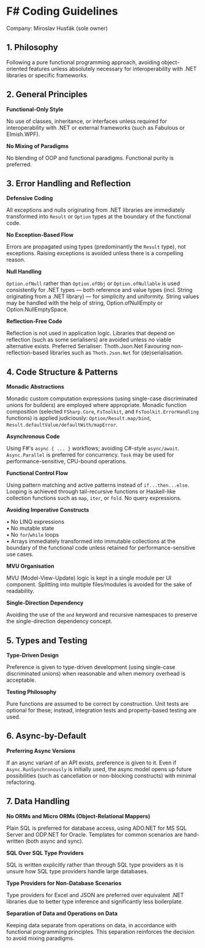 # **F# Coding Guidelines**

Company: Miroslav Husťák (sole owner)

## 1. Philosophy

Following a pure functional programming approach, avoiding object-oriented features unless absolutely necessary for interoperability with .NET libraries or specific frameworks.

## 2. General Principles

**Functional-Only Style**

No use of classes, inheritance, or interfaces unless required for interoperability with .NET or external frameworks (such as Fabulous or Elmish.WPF).

**No Mixing of Paradigms**

No blending of OOP and functional paradigms. Functional purity is preferred.

## 3. Error Handling and Reflection

**Defensive Coding**

All exceptions and nulls originating from .NET libraries are immediately transformed into `Result` or `Option` types at the boundary of the functional code.

**No Exception-Based Flow**

Errors are propagated using types (predominantly the `Result` type), not exceptions. Raising exceptions is avoided unless there is a compelling reason.

**Null Handling**

`Option.ofNull` rather than `Option.ofObj` or `Option.ofNullable` is used consistently for .NET types — both reference and value types (incl. String originating from a .NET library) — for simplicity and uniformity. String values may be handled with the help of string, Option.ofNullEmpty or Option.NullEmptySpace.  

**Reflection-Free Code**

Reflection is not used in application logic. Libraries that depend on reflection (such as some serialisers) are avoided unless no viable alternative exists.
Preferred Serialiser: Thoth.Json.Net
Favouring non-reflection-based libraries such as `Thoth.Json.Net` for (de)serialisation.

## 4. Code Structure & Patterns

**Monadic Abstractions**

Monadic custom computation expressions (using single-case discriminated unions for builders) are employed where appropriate. Monadic function composition (selected `FSharp.Core`, `FsToolkit`, and `FsToolkit.ErrorHandling` functions) is applied judiciously: `Option/Result.map/bind`, `Result.defaultValue/defaultWith/mapError`.

**Asynchronous Code**

Using F#'s `async { ... }` workflows; avoiding C#-style `async/await`. `Async.Parallel` is preferred for concurrency. `Task` may be used for performance-sensitive, CPU-bound operations.

**Functional Control Flow**

Using pattern matching and active patterns instead of `if...then...else`. Looping is achieved through tail-recursive functions or Haskell-like collection functions such as `map`, `iter`, or `fold`. No query expressions.

**Avoiding Imperative Constructs** 

•	No LINQ expressions<br/> 
•	No mutable state<br/>
•	No `for`/`while` loops<br/> 
•	Arrays immediately transformed into immutable collections at the boundary of the functional code unless retained for performance-sensitive use cases.<br/>

**MVU Organisation**

MVU (Model-View-Update) logic is kept in a single module per UI component. Splitting into multiple files/modules is avoided for the sake of readability.

**Single-Direction Dependency**

Avoiding the use of the `and` keyword and recursive namespaces to preserve the single-direction dependency concept.

## 5. Types and Testing

**Type-Driven Design**

Preference is given to type-driven development (using single-case discriminated unions) when reasonable and when memory overhead is acceptable.

**Testing Philosophy**

Pure functions are assumed to be correct by construction. Unit tests are optional for these; instead, integration tests and property-based testing are used.

## 6. Async-by-Default

**Preferring Async Versions**

If an async variant of an API exists, preference is given to it. Even if `Async.RunSynchronously` is initially used, the async model opens up future possibilities (such as cancellation or non-blocking constructs) with minimal refactoring.

## 7. Data Handling

**No ORMs and Micro ORMs (Object-Relational Mappers)**

Plain SQL is preferred for database access, using ADO.NET for MS SQL Server and ODP.NET for Oracle. Templates for common scenarios are hand-written (both async and sync).

**SQL Over SQL Type Providers**

SQL is written explicitly rather than through SQL type providers as it is unsure how SQL type providers handle large databases.

**Type Providers for Non-Database Scenarios**

Type providers for Excel and JSON are preferred over equivalent .NET libraries due to better type inference and significantly less boilerplate.

**Separation of Data and Operations on Data**

Keeping data separate from operations on data, in accordance with functional programming principles. This separation reinforces the decision to avoid mixing paradigms.

